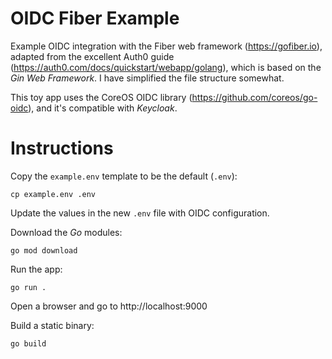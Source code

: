 # OIDC Fiber Example

Example OIDC integration with the Fiber web framework (https://gofiber.io), adapted from the excellent Auth0 guide (https://auth0.com/docs/quickstart/webapp/golang), which is based on the _Gin Web Framework_. I have simplified the file structure somewhat.

This toy app uses the CoreOS OIDC library (https://github.com/coreos/go-oidc), and it's compatible with _Keycloak_.

# Instructions

Copy the `example.env` template to be the default (`.env`):

```
cp example.env .env
```

Update the values in the new `.env` file with OIDC configuration.

Download the _Go_ modules:

```
go mod download
```

Run the app:

```
go run .
```

Open a browser and go to http://localhost:9000

Build a static binary:

```
go build
```
